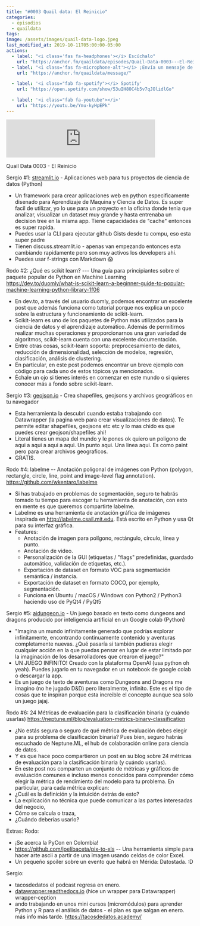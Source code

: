 ```yaml
---
title: "#0003 Quail data: El Reinicio"
categories:
  - episodios
  - quaildata
tags:
image: /assets/images/quail-data-logo.jpeg
last_modified_at: 2019-10-11T05:00:00-05:00
actions:
  - label: "<i class='fas fa-headphones'></i> Escúchalo"
    url: "https://anchor.fm/quaildata/episodes/Quail-Data-0003---El-Reinicio-e9vgdl"
  - label: "<i class='fas fa-microphone-alt'></i> ¡Envía un mensaje de voz!"
    url: "https://anchor.fm/quaildata/message/"

  - label: '<i class="fab fa-spotify"></i> Spotify'
    url: "https://open.spotify.com/show/53uIH8OC4b5v7qJOlidlGo"

  - label: '<i class="fab fa-youtube"></i>'
    url: "https://youtu.be/Ymu-kyHpEPk"
---
```


<iframe src="https://anchor.fm/quaildata/embed/episodes/Quail-Data-0003---El-Reinicio-e9vgdl" height="102px" width="400px" frameborder="0" scrolling="no"></iframe>

Quail Data 0003 - El Reinicio

Sergio #1: [streamlit.io](https://streamlit.io/) - Aplicaciones web para tus proyectos de ciencia de datos (Python)

-   Un framework para crear aplicaciones web en python especificamente disenado para Aprendizaje de Maquina y Ciencia de Datos. Es super facil de utilizar, yo lo use para un proyecto en la oficina donde tenia que analizar, visualizar un dataset muy grande y hasta entrenaba un decision tree en la misma app. Tiene capacidades de "cache" entonces es super rapida.
-   Puedes usar la CLI para ejecutar github Gists desde tu compu, eso esta super padre
-   Tienen discuss.streamlit.io - apenas van empezando entonces esta cambiando rapidamente pero son muy activos los developers ahi.
-   Puedes usar f-strings con Markdown 😱

Rodo #2: ¿Qué es scikit learn? --- Una guía para principiantes sobre el paquete popular de Python en Machine Learning <https://dev.to/duomly/what-is-scikit-learn-a-beginner-guide-to-popular-machine-learning-python-library-1f06> 

-   En dev.to, a través del usuario duomly, podemos encontrar un excelente post que además funciona como tutorial porque nos explica un poco sobre la estructura y funcionamiento de scikit-learn.
-   Scikit-learn es uno de los paquetes de Python más utilizados para la ciencia de datos y el aprendizaje automático. Además de permitirnos realizar muchas operaciones y proporcionarnos una gran variedad de algoritmos, scikit-learn cuenta con una excelente documentación.
-   Entre otras cosas, scikit-learn soporta: preprocesamiento de datos, reducción de dimensionalidad, selección de modelos, regresión, clasificación, análisis de clustering.
-   En particular, en este post podemos encontrar un breve ejemplo con código para cada uno de estos tópicos ya mencionados.
-   Échale un ojo si tienes interés en comenzar en este mundo o si quieres conocer más a fondo sobre scikit-learn.

Sergio #3: [geojson.io](http://geojson.io/) - Crea shapefiles, geojsons y archivos geográficos en tu navegador

-   Esta herramienta la descubri cuando estaba trabajando con Datawrapper (la pagina web para crear visualizaciones de datos). Te permite editar shapefiles, geojsons etc etc y lo mas chido es que puedes crear geojson/shapefiles ahi! 
-   Literal tienes un mapa del mundo y le pones ok quiero un poligono de aqui a  aqui a aqui a aqui. Un punto aqui. Una linea aqui. Es como paint pero para crear archivos geograficos.
-   GRATIS.

Rodo #4: labelme -- Anotación poligonal de imágenes con Python (polygon, rectangle, circle, line, point and image-level flag annotation). <https://github.com/wkentaro/labelme> 

-   Si has trabajado en problemas de segmentación, seguro te habrás tomado tu tiempo para escoger tu herramienta de anotación, con esto en mente es que queremos compartirte labelme.
-   Labelme es una herramienta de anotación gráfica de imágenes inspirada en <http://labelme.csail.mit.edu>. Está escrito en Python y usa Qt para su interfaz gráfica.
-   Features: 
    -   Anotación de imagen para polígono, rectángulo, círculo, línea y punto.
    -   Anotación de video.
    -   Personalización de la GUI (etiquetas / "flags" predefinidas, guardado automático, validación de etiquetas, etc.).
    -   Exportación de dataset en formato VOC para segmentación semántica / instancia.
    -   Exportación de dataset en formato COCO, por ejemplo, segmentación.
    -   Funciona en Ubuntu / macOS / Windows con Python2 / Python3 haciendo uso de PyQt4 / PyQt5

Sergio #5: [aidungeon.io](https://www.aidungeon.io/) - Un juego basado en texto como dungeons and dragons producido por inteligencia artificial en un Google colab (Python)

-   "Imagina un mundo infinitamente generado que podrías explorar infinitamente, encontrando continuamente contenido y aventuras completamente nuevas. ¿Qué pasaría si también pudieras elegir cualquier acción en la que puedas pensar en lugar de estar limitado por la imaginación de los desarrolladores que crearon el juego?"
-   UN JUEGO INFINITO! Creado con la plataforma OpenAI (usa python oh yeah). Puedes jugarlo en tu navegador en un notebook de google colab o descargar la app.
-   Es un juego de texto de aventuras como Dungeons and Dragons me imagino (no he jugado D&D) pero literalmente, infinito. Este es el tipo de cosas que te inspiran porque esta increible el concepto aunque sea solo un juego jajaj.

Rodo #6: 24 Métricas de evaluación para la clasificación binaria (y cuándo usarlas) <https://neptune.ml/blog/evaluation-metrics-binary-classification> 

-   ¿No estás segura o seguro de qué métrica de evaluación debes elegir para su problema de clasificación binaria? Pues bien, seguro habrás escuchado de Neptune.ML, el hub de colaboración online para ciencia de datos.
-   Y es que hace poco compartieron un post en su blog sobre 24 métricas de evaluación para la clasificación binaria (y cuándo usarlas).
-   En este post nos comparten un conjunto de métricas y gráficos de evaluación comunes e incluso menos conocidos para comprender cómo elegir la métrica de rendimiento del modelo para tu problema. En particular, para cada métrica explican:
-   ¿Cuál es la definición y la intuición detrás de esto?
-   La explicación no técnica que puede comunicar a las partes interesadas del negocio,
-   Cómo se calcula o traza,
-   ¿Cuándo deberías usarlo?

Extras:
Rodo:
-   ¡Se acerca la PyCon en Colombia!
-   <https://github.com/joelibaceta/pix-to-xls> -- Una herramienta simple para hacer arte ascii a partir de una imagen usando celdas de color Excel.
-   Un pequeño spoiler sobre un evento que habrá en Mérida: Datostada. :D

Sergio: 
-   tacosdedatos el podcast regresa en enero. 
-   [datawrapper.readthedocs.io](https://datawrapper.readthedocs.io/) (hice un wrapper para Datawrapper) wrapper-ception
-   ando trabajando en unos mini cursos (micromódulos) para aprender Python y R para el análisis de datos - el plan es que salgan en enero. más info más tarde. <https://tacosdedatos.academy/> 

